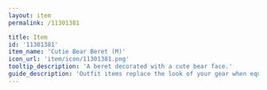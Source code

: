 ```yaml
---
layout: item
permalink: /11301381

title: Item
id: '11301381'
item_name: 'Cutie Bear Beret (M)'
icon_url: 'item/icon/11301381.png'
tooltip_description: 'A beret decorated with a cute bear face.'
guide_description: 'Outfit items replace the look of your gear when equipped.'
---
```

